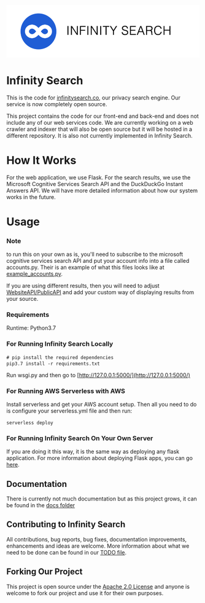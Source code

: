 ![banner](banner.png)

# Infinity Search
This is the code for [infinitysearch.co](https://infinitysearch.co), our privacy search
engine. Our service is now completely open source. 

This project contains the code for our front-end and back-end and does not include any of our web services code. We are currently 
working on a web crawler and indexer that will also be open source but it will be hosted in a different repository. 
It is also not currently implemented in Infinity Search. 

# How It Works
For the web application, we use Flask. For the search results, we use the Microsoft Cognitive Services Search API and
the DuckDuckGo Instant Answers API. We will have more detailed information about how
our system works in the future. 

# Usage

### Note
to run this on your own as is, you'll need to subscribe to the microsoft cognitive services search API and put your account info 
into a file called accounts.py. Their is an example of what this files looks like at [example_accounts.py](/example_accounts.py).


If you are using different results, then you will need to adjust [WebsiteAPI/PublicAPI](/WebsiteAPI/PublicAPI.py) and
add your custom way of displaying results from your source. 

### Requirements
Runtime: Python3.7 

### For Running Infinity Search Locally

```shell script
# pip install the required dependencies
pip3.7 install -r requirements.txt
```

Run wsgi.py and then go to [http://127.0.0.1:5000/](http://127.0.0.1:5000/)

### For Running AWS Serverless with AWS 
Install serverless and get your AWS account setup. Then all you 
need to do is configure your serverless.yml file and then run:
```shell script
serverless deploy
```

### For Running Infinity Search On Your Own Server

If you are doing it this way, it is the same way as deploying any 
flask application. For more information about deploying Flask apps, 
you can go [here](https://flask.palletsprojects.com/en/1.1.x/deploying).


## Documentation 
There is currently not much documentation but as this project 
grows, it can be found in the [docs folder](/docs) 

## Contributing to Infinity Search
All contributions, bug reports, bug fixes, documentation improvements, enhancements and ideas are welcome. 
More information about what we need to be done can be found in our [TODO file](/docs/TODO.md).

## Forking Our Project
This project is open source under the [Apache 2.0 License](/LICENSE) and anyone is welcome to fork our project and use it for their own 
purposes.
